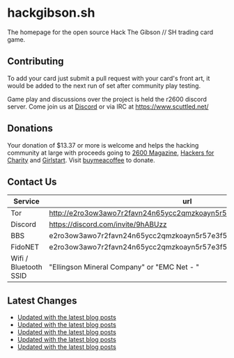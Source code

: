 # hackgibson.sh
The homepage for the open source Hack The Gibson // SH trading card game.


## Contributing

To add your card just submit a pull request with your card's front art, it would be added to the next run of set after community play testing.

Game play and discussions over the project is held the r2600 discord server. Come join us at [Discord](https://discord.com/invite/9hABUzz) or via IRC at https://www.scuttled.net/


## Donations

Your donation of $13.37 or more is welcome and helps the hacking community at large with proceeds going to [2600 Magazine](https://2600.com/), [Hackers for Charity](https://hackersforcharity.org) and [Girlstart](https://girlstart.org).  Visit [buymeacoffee](https://www.buymeacoffee.com/hackgibson.sh) to donate.


## Contact Us

Service | url
-|-
Tor | http://e2ro3ow3awo7r2favn24n65ycc2qmzkoayn5r57e3f56nvjwdcgg32ad.onion
Discord | https://discord.com/invite/9hABUzz
BBS | e2ro3ow3awo7r2favn24n65ycc2qmzkoayn5r57e3f56nvjwdcgg32ad.onion:23
FidoNET | e2ro3ow3awo7r2favn24n65ycc2qmzkoayn5r57e3f56nvjwdcgg32ad.onion:24554
Wifi / Bluetooth SSID | "Ellingson Mineral Company" or "EMC Net - <fidonet address>"

## Latest Changes
<!-- BLOG-POST-LIST:START -->
- [Updated with the latest blog posts](https://github.com/DFW2600/hackgibson.sh/commit/5059bfbab99687932a217bb222a147f58d72b45f)
- [Updated with the latest blog posts](https://github.com/DFW2600/hackgibson.sh/commit/63272be64e4627b5865fd37eaad16e276a706374)
- [Updated with the latest blog posts](https://github.com/DFW2600/hackgibson.sh/commit/ae9d12fb23d11ea22b7ff0da13bd954b4155d2b2)
- [Updated with the latest blog posts](https://github.com/DFW2600/hackgibson.sh/commit/38baee5f9f00ae3b587f7c1c6efbb6d0aa239c5c)
- [Updated with the latest blog posts](https://github.com/DFW2600/hackgibson.sh/commit/eff90a2dfb95748ac4242f47fd16e9bbae9e2de9)
<!-- BLOG-POST-LIST:END -->
